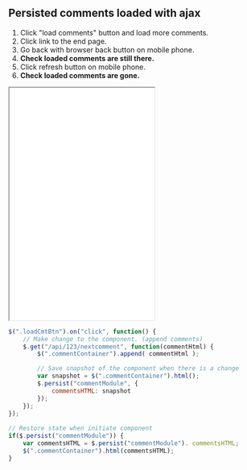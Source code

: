 ## Persisted comments loaded with ajax
1. Click "load comments" button and load more comments.
2. Click link to the end page.
3. Go back with browser back button on mobile phone.
4. **Check loaded comments are still there.**
5. Click refresh button on mobile phone.
6. **Check loaded comments are gone.**

<div class="deviceContainer persistDemo">
  <div class="screen">
  <div class="addressbar">
    <div class="backBtn button"></div>
    <div class="forwardBtn button"></div>
    <div class="refreshBtn button"></div>
    <div class="label"></div>
    <div class="progress-indicator"></div>
  </div>
  <div class="viewport">
     <iframe src="persisted.html" width="288" height="462">
       </iframe>
  </div>
  </div>
</div>


```javascript
$(".loadCmtBtn").on("click", function() {
	// Make change to the component. (append comments) 
	$.get("/api/123/nextcomment", function(commentHtml) {
		$(".commentContainer").append( commentHtml );		

		// Save snapshot of the component when there is a change
		var snapshot = $(".commentContainer").html();
		$.persist("commentModule", {
			commentsHTML: snapshot
		});
	});
});
	
// Restore state when initiate component
if($.persist("commentModule")) {
	var commentsHTML = $.persist("commentModule"). commentsHTML;
	$(".commentContainer").html(commentsHTML);
}
```